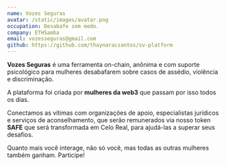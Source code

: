 ```yaml
---
name: Vozes Seguras
avatar: /static/images/avatar.png
occupation: Desabafe sem medo.
company: ETHSamba
email: vozesseguras@gmail.com
github: https://github.com/thaynaracsantos/sv-platform
---
```



<b>Vozes Seguras</b> é uma ferramenta on-chain, anônima e com suporte psicológico para mulheres desabafarem sobre casos de assédio, violência e discriminação.

A plataforma foi criada por <b>mulheres da web3</b> que passam por isso todos os dias. 

Conectamos as vítimas com organizações de apoio, especialistas jurídicos e serviços de aconselhamento, que serão remunerados via nosso token <b>SAFE</b> que será transformada em Celo Real, para ajudá-las a superar seus desafios.

Quanto mais você interage, não só você, mas todas as outras mulheres também ganham. Participe!